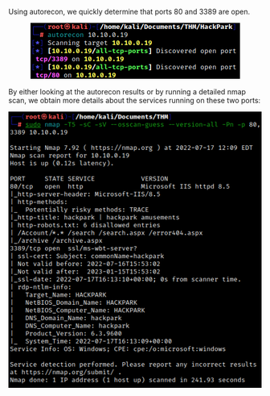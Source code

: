 Using autorecon, we quickly determine that ports 80 and 3389 are open.

<center>

![efa067d955098e8f8ee6b381e60c64ab.png](HackPark/_resources/efa067d955098e8f8ee6b381e60c64ab-1.png)

</center>

By either looking at the autorecon results or by running a detailed nmap scan, we obtain more details about the services running on these two ports:

<center>

![1613229ae7e2222b5f5b021d0cbd24f0.png](HackPark/_resources/1613229ae7e2222b5f5b021d0cbd24f0-1.png)

</center>